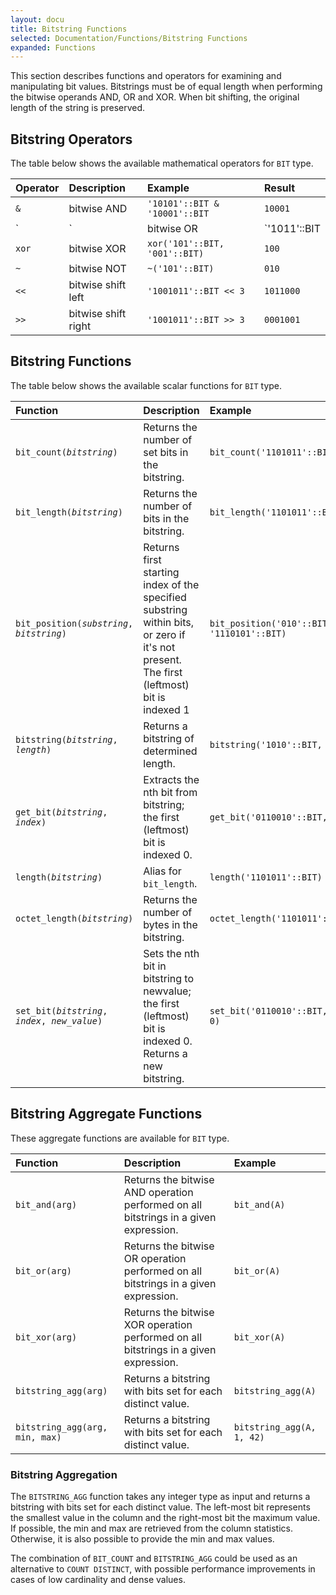 ```yaml
---
layout: docu
title: Bitstring Functions
selected: Documentation/Functions/Bitstring Functions
expanded: Functions
---
```

This section describes functions and operators for examining and manipulating bit values.
Bitstrings must be of equal length when performing the bitwise operands AND, OR and XOR. When bit shifting, the original length of the string is preserved.

## Bitstring Operators
The table below shows the available mathematical operators for `BIT` type.

| Operator | Description | Example | Result |
|:---|:---|:---|:---|
| `&` | bitwise AND | `'10101'::BIT & '10001'::BIT` | `10001` |
| `|` | bitwise OR | `'1011'::BIT | '0001'::BIT` | `1011` |
| `xor` | bitwise XOR | `xor('101'::BIT, '001'::BIT)` | `100` |
| `~` | bitwise NOT | `~('101'::BIT)` | `010` |
| `<<` | bitwise shift left | `'1001011'::BIT << 3` | `1011000` |
| `>>` | bitwise shift right | `'1001011'::BIT >> 3` | `0001001` |


## Bitstring Functions
The table below shows the available scalar functions for `BIT` type.

| Function | Description | Example | Result |
|:---|:---|:---|:---|
| `bit_count(`*`bitstring`*`)` | Returns the number of set bits in the bitstring. | `bit_count('1101011'::BIT)` | `5` |
| `bit_length(`*`bitstring`*`)` | Returns the number of bits in the bitstring. | `bit_length('1101011'::BIT)` | `7` |
| `bit_position(`*`substring`*`, `*`bitstring`*`)` | Returns first starting index of the specified substring within bits, or zero if it's not present. The first (leftmost) bit is indexed 1 | `bit_position('010'::BIT, '1110101'::BIT)` | `4` |
| `bitstring(`*`bitstring`*`, `*`length`*`)` | Returns a bitstring of determined length. | `bitstring('1010'::BIT, 7)` | `0001010` |
| `get_bit(`*`bitstring`*`, `*`index`*`)` | Extracts the nth bit from bitstring; the first (leftmost) bit is indexed 0. | `get_bit('0110010'::BIT, 2)` | `1` |
| `length(`*`bitstring`*`)` | Alias for `bit_length`. | `length('1101011'::BIT)` | `7` |
| `octet_length(`*`bitstring`*`)` | Returns the number of bytes in the bitstring. | `octet_length('1101011'::BIT)` | `1` |
| `set_bit(`*`bitstring`*`, `*`index`*`, `*`new_value`*`)` | Sets the nth bit in bitstring to newvalue; the first (leftmost) bit is indexed 0. Returns a new bitstring. | `set_bit('0110010'::BIT, 2, 0)` | `0100010` |

## Bitstring Aggregate Functions
These aggregate functions are available for `BIT` type.

| Function | Description | Example |
|:---|:---|:---|
| `bit_and(arg)` |Returns the bitwise AND operation performed on all bitstrings in a given expression. | `bit_and(A)` |
| `bit_or(arg)` |Returns the bitwise OR operation performed on all bitstrings in a given expression.  | `bit_or(A)` |
| `bit_xor(arg)` |Returns the bitwise XOR operation performed on all bitstrings in a given expression. | `bit_xor(A)` |
| `bitstring_agg(arg)` |Returns a bitstring with bits set for each distinct value. | `bitstring_agg(A)` |
| `bitstring_agg(arg, min, max)` |Returns a bitstring with bits set for each distinct value. | `bitstring_agg(A, 1, 42)` |

### Bitstring Aggregation
The `BITSTRING_AGG` function takes any integer type as input and returns a bitstring with bits set for each distinct value. 
The left-most bit represents the smallest value in the column and the right-most bit the maximum value. If possible, the min and max are retrieved from the column statistics. Otherwise, it is also possible to provide the min and max values.  
  
The combination of `BIT_COUNT` and `BITSTRING_AGG` could be used as an alternative to `COUNT DISTINCT`, with possible performance improvements in cases of low cardinality and dense values.
